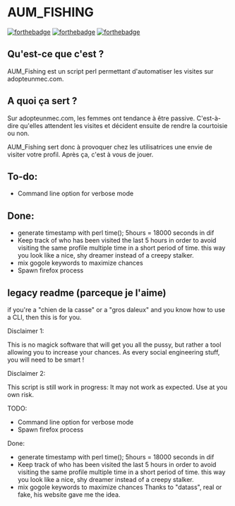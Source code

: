 AUM_FISHING
============

[![forthebadge](http://forthebadge.com/badges/compatibility-emacs.svg)](http://forthebadge.com)
[![forthebadge](http://forthebadge.com/badges/powered-by-electricity.svg)](http://forthebadge.com)
[![forthebadge](http://forthebadge.com/badges/built-with-swag.svg)](http://forthebadge.com)

Qu'est-ce que c'est ?
----------------------

AUM_Fishing est un script perl permettant d'automatiser les visites sur adopteunmec.com.

A quoi ça sert ?
-----------------

Sur adopteunmec.com, les femmes ont tendance à être passive. C'est-à-dire qu'elles attendent les visites et décident ensuite de rendre la courtoisie ou non. 

AUM_Fishing sert donc à provoquer chez les utilisatrices une envie de visiter votre profil.
Après ça, c'est à vous de jouer.


To-do:
------
- Command line option for verbose mode

Done:
-----
- generate timestamp with perl time(); 5hours = 18000 seconds in dif
- Keep track of who has been visited the last 5 hours in order to avoid visiting the same profile multiple time
in a short period of time. this way you look like a nice, shy dreamer instead of a creepy stalker.
- mix gogole keywords to maximize chances
- Spawn firefox process

legacy readme (parceque je l'aime)
------------------------------------

if you're a "chien de la casse" or a "gros daleux" and you know how to use a CLI, then this is for you.

Disclaimer 1:

This is no magick software that will get you all the pussy, but rather a tool allowing you to increase your chances.
As every social engineering stuff, you will need to be smart !

Disclaimer 2:

This script is still work in progress: It may not work as expected. Use at you own risk.

TODO:
- Command line option for verbose mode
- Spawn firefox process

Done:
- generate timestamp with perl time(); 5hours = 18000 seconds in dif
- Keep track of who has been visited the last 5 hours in order to avoid visiting the same profile multiple time
in a short period of time. this way you look like a nice, shy dreamer instead of a creepy stalker.
- mix gogole keywords to maximize chances
Thanks to "datass", real or fake, his website gave me the idea.
